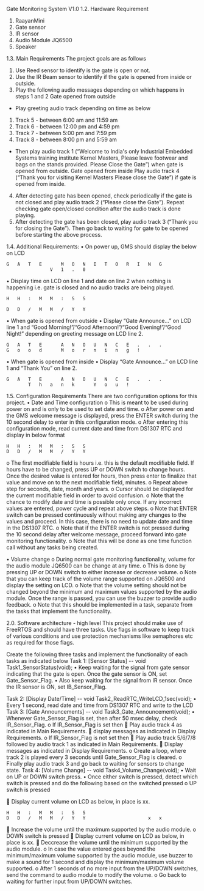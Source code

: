 Gate Monitoring System V1.0 
1.2.	Hardware Requirement
1.	RaayanMini
2.	Gate sensor
3.	IR sensor
4.	Audio Module JQ6500
5.	Speaker

1.3.	Main Requirements
The project goals are as follows
1.	Use Reed sensor to identify is the gate is open or not.
2.	Use the IR Beam sensor to identify if the gate is opened from inside or outside.
3.	Play the following audio messages depending on which happens in steps 1 and 2
Gate opened from outside
- Play greeting audio track depending on time as below
1.	Track 5 - between 6:00 am and 11:59 am
2.	Track 6 - between 12:00 pm and 4:59 pm
3.	Track 7 - between 5:00 pm and 7:59 pm
4.	Track 8 - between 8:00 pm and 5:59 am
- Then play audio track 1 (“Welcome to India's only Industrial Embedded Systems training institute Kernel Masters, Please leave footwear and bags on the stands provided. Please Close the Gate”) when gate is opened from outside.
Gate opened from inside
Play audio track 4 (“Thank you for visiting Kernel Masters Please close the Gate”) if gate
is
opened from inside.
4.	After detecting gate has been opened, check periodically if the gate is not closed and play audio track 2 (“Please close the Gate”). Repeat checking gate open/closed condition after the audio track is done playing.
5.	After detecting the gate has been closed, play audio track 3 (“Thank you for closing the Gate”). Then go back to waiting for gate to be opened before starting the above process.

1.4.	Additional Requirements:
•	On power up, GMS should display the below on LCD

	G	A	T	E		M	O	N	I	T	O	R	I	N	G
					V	1	.	0							

•	Display time on LCD on line 1 and date on line 2 when nothing is happening i.e. gate is closed and no audio tracks are being played.

	H	H	:	M	M	:	S	S							
 
	D	D	/	M	M	/	Y	Y							

•	When gate is opened from outside
•	Display “Gate Announce…” on LCD line 1 and “Good Morning!”/“Good Afternoon!”/“Good Evening!”/“Good Night!” depending on greeting message on LCD line 2.

	G	A	T	E		A	N	O	U	N	C	E	.	.	.
	G	o	o	d		M	o	r	n	i	n	g	!		


•	When gate is opened from inside
•	Display “Gate Announce…” on LCD line 1 and “Thank You” on line 2.

	G	A	T	E		A	N	O	U	N	C	E	.	.	.
			T	h	a	n	k		Y	o	u	!			


1.5.	Configuration Requirements
There are two configuration options for this project.
•	Date and Time configuration
o	This is meant to be used during power on and is only to be used to set date and time.
o	After power on and the GMS welcome message is displayed, press the ENTER
switch during the 10 second delay to enter in this configuration mode.
o	After entering this configuration mode, read current date and time from DS1307 RTC and display in below format

	H	H	:	M	M	:	S	S							
	D	D	/	M	M	/	Y	Y							

o	The first modifiable field is hours i.e. this is the default modifiable field. If hours have to be changed, press UP or DOWN switch to change hours. Once the desired value is entered for hours, then press enter to finalize that value and move on to the next modifiable field, minutes.
o	Repeat above step for seconds, date, month and years.
o	Cursor should be displayed for the current modifiable field in order to avoid
confusion.
o	Note that the chance to modify date and time is possible only once. If any incorrect values are entered, power cycle and repeat above steps.
o	Note that ENTER switch can be pressed continuously without making any changes to the values and proceed. In this case, there is no need to update date and time in the DS1307 RTC.
o	Note that if the ENTER switch is not pressed during the 10 second delay after welcome message, proceed forward into gate monitoring functionality.
o	Note that this will be done as one time function call without any tasks being created.
 
•	Volume change
o	During normal gate monitoring functionality, volume for the audio module JQ6500 can be change at any time.
o	This is done by pressing UP or DOWN switch to either increase or decrease volume.
o	Note that you can keep track of the volume range supported on JQ6500 and display the setting on LCD.
o	Note that the volume setting should not be changed beyond the minimum and maximum values supported by the audio module. Once the range is passed, you can use the buzzer to provide audio feedback.
o	Note that this should be implemented in a task, separate from the tasks that implement the functionality.

2.0.	Software architecture - high level
This project should make use of FreeRTOS and should have three tasks. Use flags in software to keep track of various conditions and use protection mechanisms like semaphores etc as required for those flags.

Create the following three tasks and implement the functionality of each tasks as indicated below
Task 1: [Sensor Status]	--	void Task1_SensorStatus(void);
•	Keep waiting for the signal from gate sensor indicating that the gate is open. Once the gate sensor is ON, set Gate_Sensor_Flag.
•	Also keep waiting for the signal from IR sensor. Once the IR sensor is ON, set
IB_Sensor_Flag.

Task 2: [Display Date/Time]	--	void Task2_ReadRTC_WriteLCD_1sec(void);
•	Every 1 second, read date and time from DS1307 RTC and write to the LCD
Task 3: [Gate Announcements]	--	void Task3_Gate_Announcement(void);
•	Whenever Gate_Sensor_Flag is set, then after 50 msec delay, check IR_Sensor_Flag.
o	If IR_Sensor_Flag is set then
	Play audio track 4 as indicated in Main Requirements.
	display messages as indicated in Display Requirements.
o	If IR_Sensor_Flag is not set then
	Play audio track 5/6/7/8 followed by audio track 1 as indicated in Main
Requirements.
	Display messages as indicated in Display Requirements.
o	Create a loop, where track 2 is played every 3 seconds until Gate_Sensor_Flag
is cleared.
o	Finally play audio track 3 and go back to waiting for sensors to change state.
Task 4: [Volume Change]	--	void Task4_Volume_Change(void);
•	Wait on UP or DOWN switch press.
•	Once either switch is pressed, detect which switch is pressed and do the following based on the switched pressed
o	UP switch is pressed
 
	Display current volume on LCD as below, in place is xx.

	H	H	:	M	M	:	S	S							
	D	D	/	M	M	/	Y	Y						x	x

	Increase the volume until the maximum supported by the audio module.
o	DOWN switch is pressed
	Display current volume on LCD as below, in place is xx.
	Deccrease the volume until the minimum supported by the audio module.
o	In case the value entered goes beyond the minimum/maximum volume supported by the audio module, use buzzer to make a sound for 1 second and display the minimum/maximum volume supported.
o	After 1 seconds of no more input from the UP/DOWN switches, send the
command to audio module to modify the volume.
o	Go back to waiting for further input from UP/DOWN switches.
